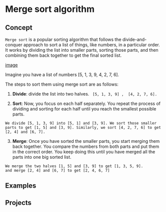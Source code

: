 # Merge sort algorithm 

## Concept
`Merge sort` is a popular sorting algorithm that follows the divide-and-conquer approach to sort a list of things, like numbers, in a particular order. It works by dividing the list into smaller parts, sorting those parts, and then combining them back together to get the final sorted list. 

[image]()

Imagine you have a list of numbers [5, 1, 3, 9, 4, 2, 7, 6].

The steps  to sort them using merge sort are as follows:


1. **Divide**:  divide the list into two halves.
```  [5, 1, 3, 9] ,  [4, 2, 7, 6]. ```

2. **Sort**: Now, you focus on each half separately. You repeat the process of dividing and sorting for each half until you reach the smallest possible parts. 
```
We divide [5, 1, 3, 9] into [5, 1] and [3, 9]. We sort those smaller parts to get [1, 5] and [3, 9]. Similarly, we sort [4, 2, 7, 6] to get [2, 4] and [6, 7].
```



3. **Merge**: Once you have sorted the smaller parts, you start merging them back together. You compare the numbers from both parts and put them in the correct order. You keep doing this until you have merged all the parts into one big sorted list.


```
We merge the two halves [1, 5] and [3, 9] to get [1, 3, 5, 9]. 
and merge [2, 4] and [6, 7] to get [2, 4, 6, 7]
```




## Examples


## Projects
